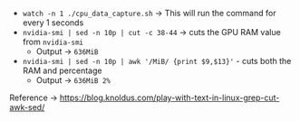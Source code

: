 
- `watch -n 1 ./cpu_data_capture.sh` -> This will run the command for every 1 seconds
- `nvidia-smi | sed -n 10p | cut -c 38-44` -> cuts the GPU RAM value from `nvidia-smi`
	- Output -> `636MiB`
- `nvidia-smi | sed -n 10p | awk '/MiB/ {print $9,$13}'` - cuts both the RAM and percentage
	- Output -> `636MiB 2%`

Reference -> https://blog.knoldus.com/play-with-text-in-linux-grep-cut-awk-sed/
